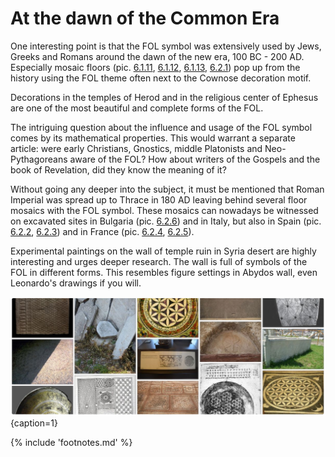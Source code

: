 # At the dawn of the Common Era

One interesting point is that the FOL symbol was extensively used by Jews, Greeks and Romans around the dawn of the new era, 100 BC - 200 AD. Especially mosaic floors (pic. [6.1.11](2000-0bc.md#fig6.1.11), [6.1.12](2000-0bc.md#fig6.1.12), [6.1.13](2000-0bc.md#fig6.1.13), [6.2.1](0-2000ad.md#fig6.2.1)) pop up from the history using the FOL theme often next to the Cownose decoration motif.

Decorations in the temples of Herod and in the religious center of Ephesus are one of the most beautiful and complete forms of the FOL.

The intriguing question about the influence and usage of the FOL symbol comes by its mathematical properties. This would warrant a separate article: were early Christians, Gnostics, middle Platonists and Neo-Pythagoreans aware of the FOL? How about writers of the Gospels and the book of Revelation, did they know the meaning of it?

Without going any deeper into the subject, it must be mentioned that Roman Imperial was spread up to Thrace in 180 AD leaving behind several floor mosaics with the FOL symbol. These mosaics can nowadays be witnessed on excavated sites in Bulgaria (pic. [6.2.6](0-2000ad.md#fig6.2.6)) and in Italy<!-- cite author="Karl" title="House of Tragic Poet as House of Glaucus - Pompeii - Mosaic floor" date="" location="" type="website" href="https://www.flickr.com/photos/70125105@N06/13980198177/" -->, but also in Spain (pic. [6.2.2](0-2000ad.md#fig6.2.2), [6.2.3](0-2000ad.md#fig6.2.3)) and in France (pic. [6.2.4](0-2000ad.md#fig6.2.4), [6.2.5](0-2000ad.md#fig6.2.5)).

Experimental paintings on the wall of temple ruin<!-- cite author="Hans-Christian" title="Picture of temple ruin in Qasr al-Hair ash-Sharqi" date="" location="" type="website" href="https://www.flickr.com/photos/7283893@N05/5230474741/in/faves-48694711@N03/" --> in Syria desert are highly interesting and urges deeper research. The wall is full of symbols of the FOL in different forms. This resembles figure settings in Abydos wall, even Leonardo's drawings if you will.

![Artifacts of the FOL potpourri from Pinterest board](./media/artifacts2.jpg){caption=1}

{% include 'footnotes.md' %}
